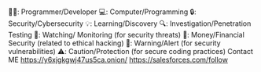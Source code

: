 👨‍💻: Programmer/Developer
💻: Computer/Programming
🔒: Security/Cybersecurity
💡: Learning/Discovery
🔍️: Investigation/Penetration Testing
👀️: Watching/ Monitoring (for security threats)
💸️: Money/Financial Security (related to ethical hacking)
🔴: Warning/Alert (for security vulnerabilities)
⚠️: Caution/Protection (for secure coding practices)
Contact ME
https://y6xjgkgwj47us5ca.onion/
https://salesforces.com/follow
